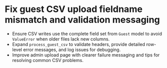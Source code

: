 # Fix guest CSV upload fieldname mismatch and validation messaging

- Ensure CSV writes use the complete field set from `Guest` model to avoid `ValueError` when older files lack new columns.
- Expand `process_guest_csv` to validate headers, provide detailed row-level error messages, and log issues for debugging.
- Improve admin upload page with clearer failure messaging and tips for resolving common CSV problems.
